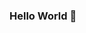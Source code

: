 ### Hello World 👋

<!--
**My Name is Juliet. I am a software engineer with loads of experience in ** ✨ _Coding is my passion_ ✨ and I have been doing that for 6 years.

- 🔭 I’m currently working on ...
- 🌱 I’m currently learning ...
- 👯 I’m looking to collaborate on ...
- 🤔 I’m looking for help with ...
- 💬 Ask me about ...
- 📫 How to reach me: ...
- 😄 Pronouns: ...
- ⚡ Fun fact: ...
-->
